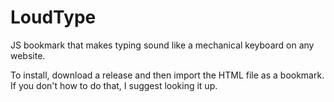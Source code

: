 # LoudType
JS bookmark that makes typing sound like a mechanical keyboard on any website.

To install, download a release and then import the HTML file as a bookmark. If you don't how to do that, I suggest looking it up.
